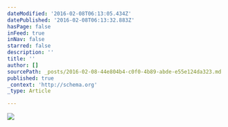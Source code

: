 ```yaml
---
dateModified: '2016-02-08T06:13:05.434Z'
datePublished: '2016-02-08T06:13:32.883Z'
hasPage: false
inFeed: true
inNav: false
starred: false
description: ''
title: ''
author: []
sourcePath: _posts/2016-02-08-44e804b4-c0f0-4b89-abde-e55e124da323.md
published: true
_context: 'http://schema.org'
_type: Article

---
```

![](https://the-grid-user-content.s3-us-west-2.amazonaws.com/c52e910a-63b3-45c3-908a-dde85fe1fffc.jpg)